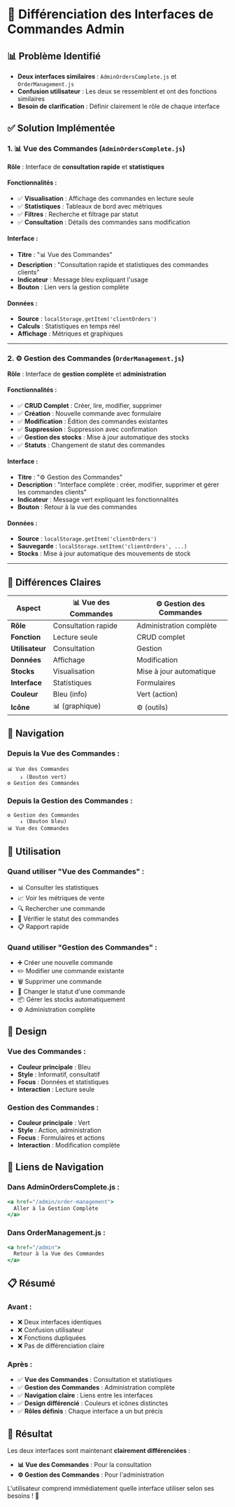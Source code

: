 # 🎯 Différenciation des Interfaces de Commandes Admin

## 📊 Problème Identifié
- **Deux interfaces similaires** : `AdminOrdersComplete.js` et `OrderManagement.js`
- **Confusion utilisateur** : Les deux se ressemblent et ont des fonctions similaires
- **Besoin de clarification** : Définir clairement le rôle de chaque interface

## ✅ Solution Implémentée

### **1. 📊 Vue des Commandes** (`AdminOrdersComplete.js`)
**Rôle** : Interface de **consultation rapide** et **statistiques**

#### **Fonctionnalités** :
- ✅ **Visualisation** : Affichage des commandes en lecture seule
- ✅ **Statistiques** : Tableaux de bord avec métriques
- ✅ **Filtres** : Recherche et filtrage par statut
- ✅ **Consultation** : Détails des commandes sans modification

#### **Interface** :
- **Titre** : "📊 Vue des Commandes"
- **Description** : "Consultation rapide et statistiques des commandes clients"
- **Indicateur** : Message bleu expliquant l'usage
- **Bouton** : Lien vers la gestion complète

#### **Données** :
- **Source** : `localStorage.getItem('clientOrders')`
- **Calculs** : Statistiques en temps réel
- **Affichage** : Métriques et graphiques

---

### **2. ⚙️ Gestion des Commandes** (`OrderManagement.js`)
**Rôle** : Interface de **gestion complète** et **administration**

#### **Fonctionnalités** :
- ✅ **CRUD Complet** : Créer, lire, modifier, supprimer
- ✅ **Création** : Nouvelle commande avec formulaire
- ✅ **Modification** : Édition des commandes existantes
- ✅ **Suppression** : Suppression avec confirmation
- ✅ **Gestion des stocks** : Mise à jour automatique des stocks
- ✅ **Statuts** : Changement de statut des commandes

#### **Interface** :
- **Titre** : "⚙️ Gestion des Commandes"
- **Description** : "Interface complète : créer, modifier, supprimer et gérer les commandes clients"
- **Indicateur** : Message vert expliquant les fonctionnalités
- **Bouton** : Retour à la vue des commandes

#### **Données** :
- **Source** : `localStorage.getItem('clientOrders')`
- **Sauvegarde** : `localStorage.setItem('clientOrders', ...)`
- **Stocks** : Mise à jour automatique des mouvements de stock

---

## 🎯 Différences Claires

| Aspect | 📊 Vue des Commandes | ⚙️ Gestion des Commandes |
|--------|---------------------|-------------------------|
| **Rôle** | Consultation rapide | Administration complète |
| **Fonction** | Lecture seule | CRUD complet |
| **Utilisateur** | Consultation | Gestion |
| **Données** | Affichage | Modification |
| **Stocks** | Visualisation | Mise à jour automatique |
| **Interface** | Statistiques | Formulaires |
| **Couleur** | Bleu (info) | Vert (action) |
| **Icône** | 📊 (graphique) | ⚙️ (outils) |

## 🚀 Navigation

### **Depuis la Vue des Commandes** :
```
📊 Vue des Commandes
    ↓ (Bouton vert)
⚙️ Gestion des Commandes
```

### **Depuis la Gestion des Commandes** :
```
⚙️ Gestion des Commandes
    ↓ (Bouton bleu)
📊 Vue des Commandes
```

## 📱 Utilisation

### **Quand utiliser "Vue des Commandes"** :
- 📊 Consulter les statistiques
- 📈 Voir les métriques de vente
- 🔍 Rechercher une commande
- 👀 Vérifier le statut des commandes
- 📋 Rapport rapide

### **Quand utiliser "Gestion des Commandes"** :
- ➕ Créer une nouvelle commande
- ✏️ Modifier une commande existante
- 🗑️ Supprimer une commande
- 🔄 Changer le statut d'une commande
- 📦 Gérer les stocks automatiquement
- ⚙️ Administration complète

## 🎨 Design

### **Vue des Commandes** :
- **Couleur principale** : Bleu
- **Style** : Informatif, consultatif
- **Focus** : Données et statistiques
- **Interaction** : Lecture seule

### **Gestion des Commandes** :
- **Couleur principale** : Vert
- **Style** : Action, administration
- **Focus** : Formulaires et actions
- **Interaction** : Modification complète

## 🔗 Liens de Navigation

### **Dans AdminOrdersComplete.js** :
```jsx
<a href="/admin/order-management">
  Aller à la Gestion Complète
</a>
```

### **Dans OrderManagement.js** :
```jsx
<a href="/admin">
  Retour à la Vue des Commandes
</a>
```

## 📋 Résumé

### **Avant** :
- ❌ Deux interfaces identiques
- ❌ Confusion utilisateur
- ❌ Fonctions dupliquées
- ❌ Pas de différenciation claire

### **Après** :
- ✅ **Vue des Commandes** : Consultation et statistiques
- ✅ **Gestion des Commandes** : Administration complète
- ✅ **Navigation claire** : Liens entre les interfaces
- ✅ **Design différencié** : Couleurs et icônes distinctes
- ✅ **Rôles définis** : Chaque interface a un but précis

## 🎯 Résultat

Les deux interfaces sont maintenant **clairement différenciées** :
- **📊 Vue des Commandes** : Pour la consultation
- **⚙️ Gestion des Commandes** : Pour l'administration

L'utilisateur comprend immédiatement quelle interface utiliser selon ses besoins ! 🎉
